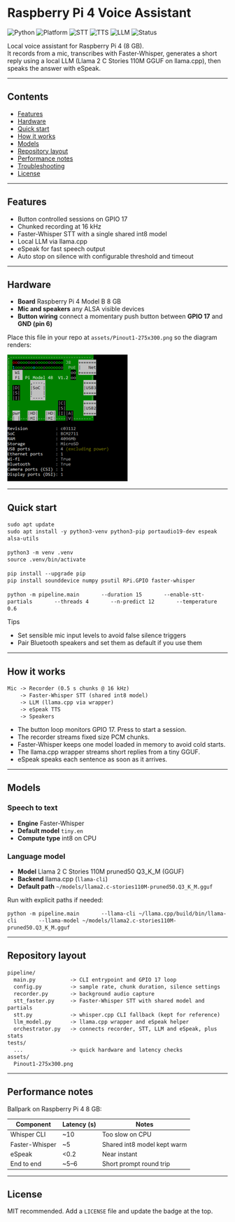 # Raspberry Pi 4 Voice Assistant

![Python](https://img.shields.io/badge/Python-3.11%2B-blue.svg)
![Platform](https://img.shields.io/badge/Platform-Raspberry%20Pi%204%20%288GB%29-red.svg)
![STT](https://img.shields.io/badge/STT-Faster--Whisper-brightgreen.svg)
![TTS](https://img.shields.io/badge/TTS-eSpeak-lightgrey.svg)
![LLM](https://img.shields.io/badge/LLM-llama.cpp-black.svg)
![Status](https://img.shields.io/badge/Status-Working-success.svg)

Local voice assistant for Raspberry Pi 4 (8 GB).  
It records from a mic, transcribes with Faster-Whisper, generates a short reply using a local LLM (Llama 2 C Stories 110M GGUF on llama.cpp), then speaks the answer with eSpeak.

---

## Contents
- [Features](#features)
- [Hardware](#hardware)
- [Quick start](#quick-start)
- [How it works](#how-it-works)
- [Models](#models)
- [Repository layout](#repository-layout)
- [Performance notes](#performance-notes)
- [Troubleshooting](#troubleshooting)
- [License](#license)

---

## Features
- Button controlled sessions on GPIO 17
- Chunked recording at 16 kHz
- Faster-Whisper STT with a single shared int8 model
- Local LLM via llama.cpp
- eSpeak for fast speech output
- Auto stop on silence with configurable threshold and timeout

---

## Hardware
- **Board** Raspberry Pi 4 Model B 8 GB
- **Mic and speakers** any ALSA visible devices
- **Button wiring** connect a momentary push button between **GPIO 17** and **GND (pin 6)**

Place this file in your repo at `assets/Pinout1-275x300.png` so the diagram renders:

![Raspberry Pi 4B pinout](assets/Pinout1-275x300.png)

---

## Quick start

    sudo apt update
    sudo apt install -y python3-venv python3-pip portaudio19-dev espeak alsa-utils

    python3 -m venv .venv
    source .venv/bin/activate

    pip install --upgrade pip
    pip install sounddevice numpy psutil RPi.GPIO faster-whisper

    python -m pipeline.main       --duration 15       --enable-stt-partials       --threads 4       --n-predict 12       --temperature 0.6

Tips  
- Set sensible mic input levels to avoid false silence triggers  
- Pair Bluetooth speakers and set them as default if you use them

---

## How it works

    Mic -> Recorder (0.5 s chunks @ 16 kHz)
        -> Faster-Whisper STT (shared int8 model)
        -> LLM (llama.cpp via wrapper)
        -> eSpeak TTS
        -> Speakers

- The button loop monitors GPIO 17. Press to start a session.  
- The recorder streams fixed size PCM chunks.  
- Faster-Whisper keeps one model loaded in memory to avoid cold starts.  
- The llama.cpp wrapper streams short replies from a tiny GGUF.  
- eSpeak speaks each sentence as soon as it arrives.

---

## Models

### Speech to text
- **Engine** Faster-Whisper
- **Default model** `tiny.en`
- **Compute type** int8 on CPU

### Language model
- **Model** Llama 2 C Stories 110M pruned50 Q3_K_M (GGUF)
- **Backend** llama.cpp (`llama-cli`)
- **Default path** `~/models/llama2.c-stories110M-pruned50.Q3_K_M.gguf`

Run with explicit paths if needed:

    python -m pipeline.main       --llama-cli ~/llama.cpp/build/bin/llama-cli       --llama-model ~/models/llama2.c-stories110M-pruned50.Q3_K_M.gguf

---

## Repository layout

    pipeline/
      main.py           -> CLI entrypoint and GPIO 17 loop
      config.py         -> sample rate, chunk duration, silence settings
      recorder.py       -> background audio capture
      stt_faster.py     -> Faster-Whisper STT with shared model and partials
      stt.py            -> whisper.cpp CLI fallback (kept for reference)
      llm_model.py      -> llama.cpp wrapper and eSpeak helper
      orchestrator.py   -> connects recorder, STT, LLM and eSpeak, plus stats
    tests/
      ...               -> quick hardware and latency checks
    assets/
      Pinout1-275x300.png

---

## Performance notes
Ballpark on Raspberry Pi 4 8 GB:

| Component        | Latency (s) | Notes                           |
|------------------|-------------|---------------------------------|
| Whisper CLI      | ~10         | Too slow on CPU                 |
| Faster-Whisper   | ~5          | Shared int8 model kept warm     |
| eSpeak           | <0.2        | Near instant                    |
| End to end       | ~5–6        | Short prompt round trip         |

---

## License
MIT recommended. Add a `LICENSE` file and update the badge at the top.
